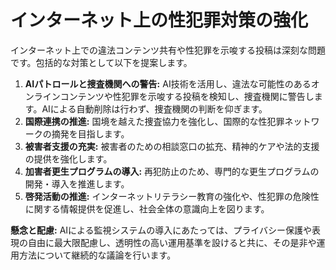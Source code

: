 # インターネット上の性犯罪対策の強化

インターネット上での違法コンテンツ共有や性犯罪を示唆する投稿は深刻な問題です。包括的な対策として以下を提案します。

1.  **AIパトロールと捜査機関への警告:** AI技術を活用し、違法な可能性のあるオンラインコンテンツや性犯罪を示唆する投稿を検知し、捜査機関に警告します。AIによる自動削除は行わず、捜査機関の判断を仰ぎます。
2.  **国際連携の推進:** 国境を越えた捜査協力を強化し、国際的な性犯罪ネットワークの摘発を目指します。
3.  **被害者支援の充実:** 被害者のための相談窓口の拡充、精神的ケアや法的支援の提供を強化します。
4.  **加害者更生プログラムの導入:** 再犯防止のため、専門的な更生プログラムの開発・導入を推進します。
5.  **啓発活動の推進:** インターネットリテラシー教育の強化や、性犯罪の危険性に関する情報提供を促進し、社会全体の意識向上を図ります。

**懸念と配慮:** AIによる監視システムの導入にあたっては、プライバシー保護や表現の自由に最大限配慮し、透明性の高い運用基準を設けると共に、その是非や運用方法について継続的な議論を行います。